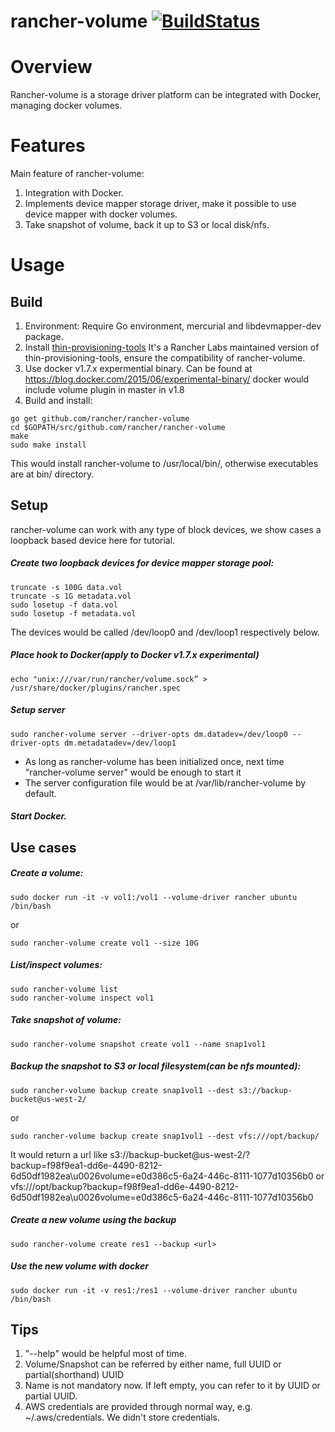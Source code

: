 # rancher-volume [![BuildStatus](http://ci.rancher.io/api/badge/github.com/rancher/rancher-volume/status.svg?branch=master)](http://ci.rancher.io/github.com/rancher/rancher-volume)

# Overview
Rancher-volume is a storage driver platform can be integrated with Docker,
managing docker volumes.

# Features
Main feature of rancher-volume:
1. Integration with Docker.
2. Implements device mapper storage driver, make it possible to use device
   mapper with docker volumes.
3. Take snapshot of volume, back it up to S3 or local disk/nfs.

# Usage

## Build

1. Environment: Require Go environment, mercurial and libdevmapper-dev package.
2. Install [thin-provisioning-tools](https://github.com/rancher/thin-provisioning-tools.git)
   It's a Rancher Labs maintained version of thin-provisioning-tools, ensure
the compatibility of rancher-volume.
3. Use docker v1.7.x expermential binary. Can be found at https://blog.docker.com/2015/06/experimental-binary/
   docker would include volume plugin in master in v1.8
4. Build and install:
```
go get github.com/rancher/rancher-volume
cd $GOPATH/src/github.com/rancher/rancher-volume
make
sudo make install
```
This would install rancher-volume to /usr/local/bin/, otherwise executables are
at bin/ directory.

## Setup

rancher-volume can work with any type of block devices, we show cases a loopback
based device here for tutorial.

##### Create two loopback devices for device mapper storage pool:
```
truncate -s 100G data.vol
truncate -s 1G metadata.vol
sudo losetup -f data.vol
sudo losetup -f metadata.vol
```
The devices would be called /dev/loop0 and /dev/loop1 respectively below.

##### Place hook to Docker(apply to Docker v1.7.x experimental)
```
echo "unix:///var/run/rancher/volume.sock” > /usr/share/docker/plugins/rancher.spec
```

##### Setup server
```
sudo rancher-volume server --driver-opts dm.datadev=/dev/loop0 --driver-opts dm.metadatadev=/dev/loop1
```
* As long as rancher-volume has been initialized once, next time "rancher-volume server" would be enough to start it
* The server configuration file would be at /var/lib/rancher-volume by default.

##### Start Docker.

## Use cases
##### Create a volume:
```
sudo docker run -it -v vol1:/vol1 --volume-driver rancher ubuntu /bin/bash
```
or
```
sudo rancher-volume create vol1 --size 10G
```

##### List/inspect volumes:
```
sudo rancher-volume list
sudo rancher-volume inspect vol1
```

##### Take snapshot of volume:
```
sudo rancher-volume snapshot create vol1 --name snap1vol1
```

##### Backup the snapshot to S3 or local filesystem(can be nfs mounted):
```
sudo rancher-volume backup create snap1vol1 --dest s3://backup-bucket@us-west-2/
```
or
```
sudo rancher-volume backup create snap1vol1 --dest vfs:///opt/backup/
```
It would return a url like s3://backup-bucket@us-west-2/?backup=f98f9ea1-dd6e-4490-8212-6d50df1982ea\u0026volume=e0d386c5-6a24-446c-8111-1077d10356b0
or vfs:///opt/backup?backup=f98f9ea1-dd6e-4490-8212-6d50df1982ea\u0026volume=e0d386c5-6a24-446c-8111-1077d10356b0

##### Create a new volume using the backup
```
sudo rancher-volume create res1 --backup <url>
```

##### Use the new volume with docker
```
sudo docker run -it -v res1:/res1 --volume-driver rancher ubuntu /bin/bash
```

## Tips
1. "--help" would be helpful most of time.
2. Volume/Snapshot can be referred by either name, full UUID or partial(shorthand) UUID
3. Name is not mandatory now. If left empty, you can refer to it by UUID or partial UUID.
4. AWS credentials are provided through normal way, e.g. ~/.aws/credentials. We didn't store credentials.

